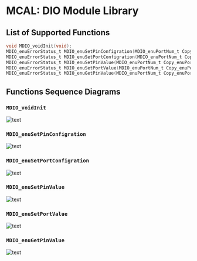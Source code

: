 # MCAL: DIO Module Library

## List of Supported Functions
```c
void MDIO_voidInit(void);
MDIO_enuErrorStatus_t MDIO_enuSetPinConfigration(MDIO_enuPortNum_t Copy_enuPortNum, MDIO_enuPinNum_t Copy_enuPinNum, MDIO_enuPinConfig_t Copy_enuPinConfigration);
MDIO_enuErrorStatus_t MDIO_enuSetPortConfigration(MDIO_enuPortNum_t Copy_enuPortNum, MDIO_enuPortConfig_t Copy_enuPortConfigration);
MDIO_enuErrorStatus_t MDIO_enuSetPinValue(MDIO_enuPortNum_t Copy_enuPortNum, MDIO_enuPinNum_t Copy_enuPinNum, MDIO_enuPinState_t Copy_enuPinState);
MDIO_enuErrorStatus_t MDIO_enuSetPortValue(MDIO_enuPortNum_t Copy_enuPortNum, MDIO_enuPortState_t Copy_enuPortState);
MDIO_enuErrorStatus_t MDIO_enuGetPinValue(MDIO_enuPortNum_t Copy_enuPortNum, MDIO_enuPinNum_t Copy_enuPinNum, uint8_t* Add_uint8PtrPinValue);
```

## Functions Sequence Diagrams

### `MDIO_voidInit` 
![text](SequenceDiagrams/MDIO_voidInit.png)

### `MDIO_enuSetPinConfigration` 
![text](SequenceDiagrams/MDIO_enuSetPinConfigration.png) 

### `MDIO_enuSetPortConfigration`
![text](SequenceDiagrams/MDIO_enuSetPortConfigration.png) 

### `MDIO_enuSetPinValue` 
![text](SequenceDiagrams/MDIO_enuSetPinValue.png) 

### `MDIO_enuSetPortValue` 
![text](SequenceDiagrams/MDIO_enuSetPortValue.png)

### `MDIO_enuGetPinValue`
![text](SequenceDiagrams/MDIO_enuGetPinValue.png) 

